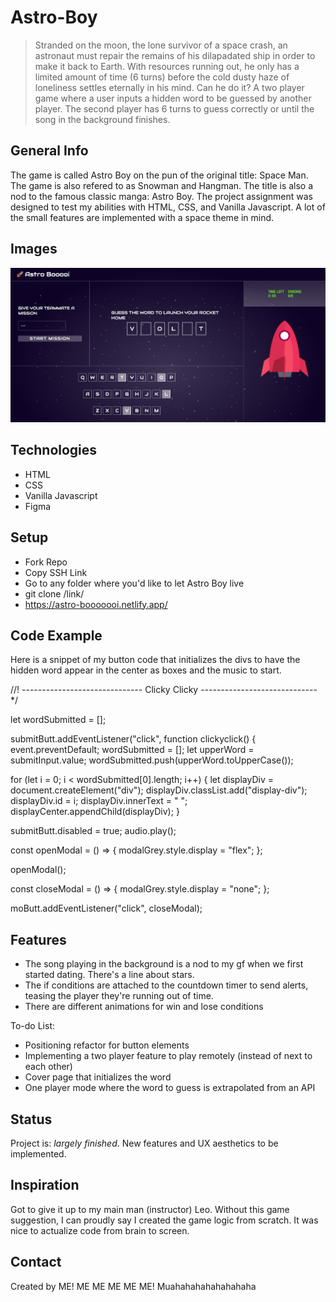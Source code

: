 # Astro-Boy
> Stranded on the moon, the lone survivor of a space crash, an astronaut must repair the remains of his dilapadated ship in order to make it back to Earth. With resources running out, he only has a limited amount of time (6 turns) before the cold dusty haze of loneliness settles eternally in his mind. Can he do it?
> A two player game where a user inputs a hidden word to be guessed by another player. The second player has 6 turns to guess correctly or until the song in the background finishes.

## General Info
The game is called Astro Boy on the pun of the original title: Space Man. The game is also refered to as Snowman and Hangman. The title is also a nod to the famous classic manga: Astro Boy. The project assignment was designed to test my abilities with HTML, CSS, and Vanilla Javascript. A lot of the small features are implemented with a space theme in mind.


## Images
![](imgs/Preview.jpg)

## Technologies
* HTML
* CSS
* Vanilla Javascript
* Figma

## Setup
* Fork Repo
* Copy SSH Link
* Go to any folder where you'd like to let Astro Boy live
* git clone /link/
* https://astro-booooooi.netlify.app/

## Code Example

Here is a snippet of my button code that initializes the divs to have the hidden word appear in the center as boxes and the music to start.

//! ------------------------------ Clicky Clicky ----------------------------- */

let wordSubmitted = [];

submitButt.addEventListener("click", function clickyclick() {
  event.preventDefault;
  wordSubmitted = [];
  let upperWord = submitInput.value;
  wordSubmitted.push(upperWord.toUpperCase());

  for (let i = 0; i < wordSubmitted[0].length; i++) {
    let displayDiv = document.createElement("div");
    displayDiv.classList.add("display-div");
    displayDiv.id = i;
    displayDiv.innerText = "   ";
    displayCenter.appendChild(displayDiv);
  }

  submitButt.disabled = true;
  audio.play();

  const openModal = () => {
    modalGrey.style.display = "flex";
  };

  openModal();

  const closeModal = () => {
    modalGrey.style.display = "none";
  };

  moButt.addEventListener("click", closeModal);
  
## Features
* The song playing in the background is a nod to my gf when we first started dating. There's a line about stars.
* The if conditions are attached to the countdown timer to send alerts, teasing the player they're running out of time.
* There are different animations for win and lose conditions

To-do List:
* Positioning refactor for button elements
* Implementing a two player feature to play remotely (instead of next to each other)
* Cover page that initializes the word
* One player mode where the word to guess is extrapolated from an API

## Status
Project is: _largely finished_. New features and UX aesthetics to be implemented.

## Inspiration
Got to give it up to my main man (instructor) Leo. Without this game suggestion, I can proudly say I created the game logic from scratch. It was nice to actualize code from brain to screen.

## Contact
Created by ME! ME ME ME ME ME! Muahahahahahahahaha
